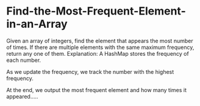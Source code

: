 # Find-the-Most-Frequent-Element-in-an-Array
Given an array of integers, find the element that appears the most number of times. If there are multiple elements with the same maximum frequency, return any one of them.
 Explanation:
A HashMap stores the frequency of each number.

As we update the frequency, we track the number with the highest frequency.

At the end, we output the most frequent element and how many times it appeared.....

